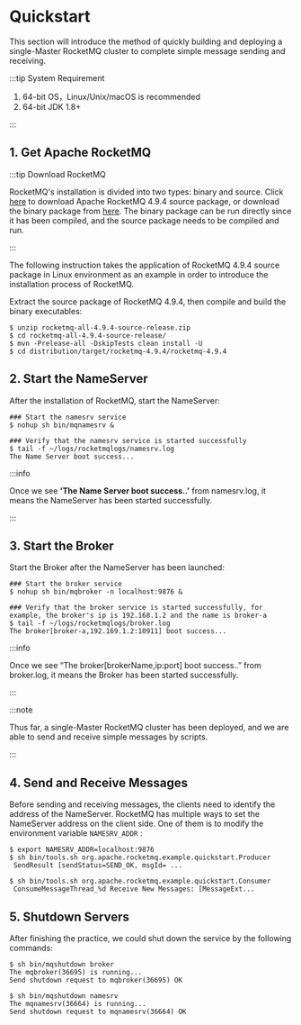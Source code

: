 # Quickstart

This section will introduce the method of quickly building and deploying a single-Master RocketMQ cluster to complete simple message sending and receiving.

:::tip System Requirement

1. 64-bit OS，Linux/Unix/macOS is recommended
2. 64-bit JDK 1.8+

:::

## 1. Get Apache RocketMQ

:::tip Download RocketMQ

RocketMQ's installation is divided into two types: binary and source. Click [here](https://archive.apache.org/dist/rocketmq/4.9.4/rocketmq-all-4.9.4-source-release.zip) to download Apache RocketMQ 4.9.4 source package, or download the binary package from [here](https://archive.apache.org/dist/rocketmq/4.9.4/rocketmq-all-4.9.4-bin-release.zip). The binary package can be run directly since it has been compiled, and the source package needs to be compiled and run.

:::

The following instruction takes the application of RocketMQ 4.9.4 source package in Linux environment as an example in order to introduce the installation process of RocketMQ.

Extract the source package of RocketMQ 4.9.4, then compile and build the binary executables:

```shell
$ unzip rocketmq-all-4.9.4-source-release.zip
$ cd rocketmq-all-4.9.4-source-release/
$ mvn -Prelease-all -DskipTests clean install -U
$ cd distribution/target/rocketmq-4.9.4/rocketmq-4.9.4
```

## 2. Start the NameServer

After the installation of RocketMQ, start the NameServer:

```shell
### Start the namesrv service
$ nohup sh bin/mqnamesrv &
 
### Verify that the namesrv service is started successfully
$ tail -f ~/logs/rocketmqlogs/namesrv.log
The Name Server boot success...
```

:::info

Once we see **'The Name Server boot success..'** from namesrv.log, it means the NameServer has been started successfully.

:::

## 3. Start the Broker

Start the Broker after the NameServer has been launched:

```shell
### Start the broker service
$ nohup sh bin/mqbroker -n localhost:9876 &

### Verify that the broker service is started successfully, for example, the broker's ip is 192.168.1.2 and the name is broker-a
$ tail -f ~/logs/rocketmqlogs/broker.log 
The broker[broker-a,192.169.1.2:10911] boot success...
```

:::info

Once we see “The broker[brokerName,ip:port] boot success..” from broker.log, it means the Broker has been started successfully.

:::

:::note

Thus far, a single-Master RocketMQ cluster has been deployed, and we are able to send and receive simple messages by scripts.

:::

## 4. Send and Receive Messages

Before sending and receiving messages, the clients need to identify the address of the NameServer. RocketMQ has multiple ways to set the NameServer address on the client side. One of them is to modify the environment variable `NAMESRV_ADDR` :

``` shell
$ export NAMESRV_ADDR=localhost:9876
$ sh bin/tools.sh org.apache.rocketmq.example.quickstart.Producer
 SendResult [sendStatus=SEND_OK, msgId= ...

$ sh bin/tools.sh org.apache.rocketmq.example.quickstart.Consumer
 ConsumeMessageThread_%d Receive New Messages: [MessageExt...
```

## 5. Shutdown Servers

After finishing the practice, we could shut down the service by the following commands:

```shell
$ sh bin/mqshutdown broker
The mqbroker(36695) is running...
Send shutdown request to mqbroker(36695) OK

$ sh bin/mqshutdown namesrv
The mqnamesrv(36664) is running...
Send shutdown request to mqnamesrv(36664) OK
```